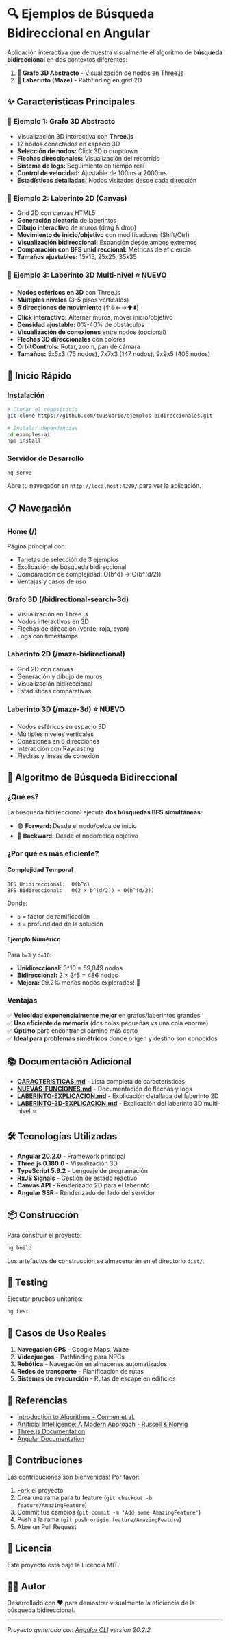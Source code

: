 # 🔍 Ejemplos de Búsqueda Bidireccional en Angular

Aplicación interactiva que demuestra visualmente el algoritmo de **búsqueda bidireccional** en dos contextos diferentes:

1. **🎨 Grafo 3D Abstracto** - Visualización de nodos en Three.js
2. **🎯 Laberinto (Maze)** - Pathfinding en grid 2D

## ✨ Características Principales

### 🎨 Ejemplo 1: Grafo 3D Abstracto

- Visualización 3D interactiva con **Three.js**
- 12 nodos conectados en espacio 3D
- **Selección de nodos:** Click 3D o dropdown
- **Flechas direccionales:** Visualización del recorrido
- **Sistema de logs:** Seguimiento en tiempo real
- **Control de velocidad:** Ajustable de 100ms a 2000ms
- **Estadísticas detalladas:** Nodos visitados desde cada dirección

### 🎯 Ejemplo 2: Laberinto 2D (Canvas)

- Grid 2D con canvas HTML5
- **Generación aleatoria** de laberintos
- **Dibujo interactivo** de muros (drag & drop)
- **Movimiento de inicio/objetivo** con modificadores (Shift/Ctrl)
- **Visualización bidireccional:** Expansión desde ambos extremos
- **Comparación con BFS unidireccional:** Métricas de eficiencia
- **Tamaños ajustables:** 15x15, 25x25, 35x35

### 🎲 Ejemplo 3: Laberinto 3D Multi-nivel ⭐ NUEVO

- **Nodos esféricos en 3D** con Three.js
- **Múltiples niveles** (3-5 pisos verticales)
- **6 direcciones de movimiento** (↑↓←→⬆️⬇️)
- **Click interactivo:** Alternar muros, mover inicio/objetivo
- **Densidad ajustable:** 0%-40% de obstáculos
- **Visualización de conexiones** entre nodos (opcional)
- **Flechas 3D direccionales** con colores
- **OrbitControls:** Rotar, zoom, pan de cámara
- **Tamaños:** 5x5x3 (75 nodos), 7x7x3 (147 nodos), 9x9x5 (405 nodos)

## 🚀 Inicio Rápido

### Instalación

```bash
# Clonar el repositorio
git clone https://github.com/tuusuario/ejemplos-bidireccionales.git

# Instalar dependencias
cd examples-ai
npm install
```

### Servidor de Desarrollo

```bash
ng serve
```

Abre tu navegador en `http://localhost:4200/` para ver la aplicación.

## 📋 Navegación

### Home (/)

Página principal con:

- Tarjetas de selección de 3 ejemplos
- Explicación de búsqueda bidireccional
- Comparación de complejidad: O(b^d) → O(b^(d/2))
- Ventajas y casos de uso

### Grafo 3D (/bidirectional-search-3d)

- Visualización en Three.js
- Nodos interactivos en 3D
- Flechas de dirección (verde, roja, cyan)
- Logs con timestamps

### Laberinto 2D (/maze-bidirectional)

- Grid 2D con canvas
- Generación y dibujo de muros
- Visualización bidireccional
- Estadísticas comparativas

### Laberinto 3D (/maze-3d) ⭐ NUEVO

- Nodos esféricos en espacio 3D
- Múltiples niveles verticales
- Conexiones en 6 direcciones
- Interacción con Raycasting
- Flechas y líneas de conexión

## 🧮 Algoritmo de Búsqueda Bidireccional

### ¿Qué es?

La búsqueda bidireccional ejecuta **dos búsquedas BFS simultáneas**:

- 🟢 **Forward:** Desde el nodo/celda de inicio
- 🔴 **Backward:** Desde el nodo/celda objetivo

### ¿Por qué es más eficiente?

#### Complejidad Temporal

```
BFS Unidireccional:  O(b^d)
BFS Bidireccional:   O(2 × b^(d/2)) ≈ O(b^(d/2))
```

Donde:

- `b` = factor de ramificación
- `d` = profundidad de la solución

#### Ejemplo Numérico

Para `b=3` y `d=10`:

- **Unidireccional:** 3^10 = 59,049 nodos
- **Bidireccional:** 2 × 3^5 = 486 nodos
- **Mejora:** 99.2% menos nodos explorados! 🚀

### Ventajas

✅ **Velocidad exponencialmente mejor** en grafos/laberintos grandes  
✅ **Uso eficiente de memoria** (dos colas pequeñas vs una cola enorme)  
✅ **Óptimo** para encontrar el camino más corto  
✅ **Ideal para problemas simétricos** donde origen y destino son conocidos

## 📚 Documentación Adicional

- **[CARACTERISTICAS.md](./CARACTERISTICAS.md)** - Lista completa de características
- **[NUEVAS-FUNCIONES.md](./NUEVAS-FUNCIONES.md)** - Documentación de flechas y logs
- **[LABERINTO-EXPLICACION.md](./LABERINTO-EXPLICACION.md)** - Explicación detallada del laberinto 2D
- **[LABERINTO-3D-EXPLICACION.md](./LABERINTO-3D-EXPLICACION.md)** - Explicación del laberinto 3D multi-nivel ⭐

## 🛠️ Tecnologías Utilizadas

- **Angular 20.2.0** - Framework principal
- **Three.js 0.180.0** - Visualización 3D
- **TypeScript 5.9.2** - Lenguaje de programación
- **RxJS Signals** - Gestión de estado reactivo
- **Canvas API** - Renderizado 2D para el laberinto
- **Angular SSR** - Renderizado del lado del servidor

## 📦 Construcción

Para construir el proyecto:

```bash
ng build
```

Los artefactos de construcción se almacenarán en el directorio `dist/`.

## 🧪 Testing

Ejecutar pruebas unitarias:

```bash
ng test
```

## 🎯 Casos de Uso Reales

1. **Navegación GPS** - Google Maps, Waze
2. **Videojuegos** - Pathfinding para NPCs
3. **Robótica** - Navegación en almacenes automatizados
4. **Redes de transporte** - Planificación de rutas
5. **Sistemas de evacuación** - Rutas de escape en edificios

## 📖 Referencias

- [Introduction to Algorithms - Cormen et al.](https://mitpress.mit.edu/9780262046305/introduction-to-algorithms/)
- [Artificial Intelligence: A Modern Approach - Russell & Norvig](http://aima.cs.berkeley.edu/)
- [Three.js Documentation](https://threejs.org/docs/)
- [Angular Documentation](https://angular.dev/)

## 🤝 Contribuciones

Las contribuciones son bienvenidas! Por favor:

1. Fork el proyecto
2. Crea una rama para tu feature (`git checkout -b feature/AmazingFeature`)
3. Commit tus cambios (`git commit -m 'Add some AmazingFeature'`)
4. Push a la rama (`git push origin feature/AmazingFeature`)
5. Abre un Pull Request

## 📄 Licencia

Este proyecto está bajo la Licencia MIT.

## 👨‍💻 Autor

Desarrollado con ❤️ para demostrar visualmente la eficiencia de la búsqueda bidireccional.

---

_Proyecto generado con [Angular CLI](https://github.com/angular/angular-cli) version 20.2.2_

